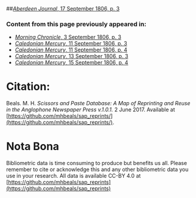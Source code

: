 ##[*Aberdeen Journal*, 17 September 1806, p. 3](https://mhbeals.github.io/sap_html/Aberdeen-Journal/Aberdeen-Journal-17-September-1806-p-3)

### Content from this page previously appeared in:
+ [*Morning Chronicle*, 3 September 1806, p. 3](https://mhbeals.github.io/sap_html/Morning-Chronicle/Morning-Chronicle-3-September-1806-p-3)
+ [*Caledonian Mercury*, 11 September 1806, p. 3](https://mhbeals.github.io/sap_html/Caledonian-Mercury/Caledonian-Mercury-11-September-1806-p-3)
+ [*Caledonian Mercury*, 11 September 1806, p. 4](https://mhbeals.github.io/sap_html/Caledonian-Mercury/Caledonian-Mercury-11-September-1806-p-4)
+ [*Caledonian Mercury*, 13 September 1806, p. 3](https://mhbeals.github.io/sap_html/Caledonian-Mercury/Caledonian-Mercury-13-September-1806-p-3)
+ [*Caledonian Mercury*, 15 September 1806, p. 4](https://mhbeals.github.io/sap_html/Caledonian-Mercury/Caledonian-Mercury-15-September-1806-p-4)
                    
# Citation: 

Beals. M. H. *Scissors and Paste Database: A Map of Reprinting and Reuse in the Anglophone Newspaper Press v.1.0.1.* 2 June 2017. Available at [https://github.com/mhbeals/sap_reprints/](https://github.com/mhbeals/sap_reprints/). 
                    
# Nota Bona

Bibliometric data is time consuming to produce but benefits us all. Please remember to cite or acknowledge this and any other bibliometric data you use in your research. All data is available CC-BY 4.0 at [https://github.com/mhbeals/sap_reprints](https://github.com/mhbeals/sap_reprints)